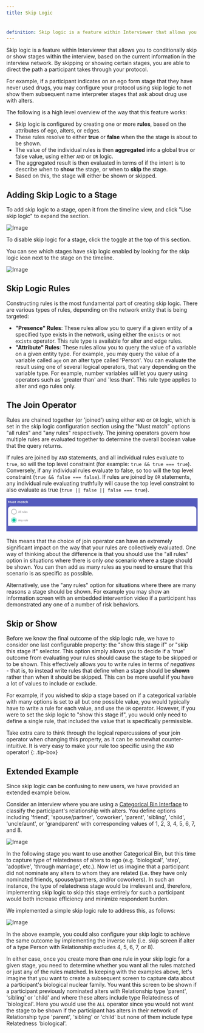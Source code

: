 ```yaml
---
title: Skip Logic


definition: Skip logic is a feature within Interviewer that allows you to conditionally skip or show stages within the interview, based on the current information in the interview network. 
---
```



Skip logic is a feature within Interviewer that allows you to conditionally skip or show stages within the interview, based on the current information in the interview network. By skipping or showing certain stages, you are able to direct the path a participant takes through your protocol.

For example, if a participant indicates on an ego form stage that they have never used drugs, you may configure your protocol using skip logic to not show them subsequent name interpreter stages that ask about drug use with alters.

The following is a high level overview of the way that this feature works:

- Skip logic is configured by creating one or more **rules**, based on the attributes of ego, alters, or edges.
- These rules resolve to either **true** or **false** when the the stage is about to be shown.
- The value of the individual rules is then **aggregated** into a global true or false value, using either `AND` or `OR` logic.
- The aggregated result is then evaluated in terms of if the intent is to describe when to **show** the stage, or when to **skip** the stage.
- Based on this, the stage will either be shown or skipped.

## Adding Skip Logic to a Stage

To add skip logic to a stage, open it from the timeline view, and click "Use skip logic" to expand the section.

![Image](../../assets/img/key-concepts/skip-logic/skip-logic-section.png)

To disable skip logic for a stage, click the toggle at the top of this section.

You can see which stages have skip logic enabled by looking for the skip logic icon next to the stage on the timeline.

![Image](../../assets/img/key-concepts/skip-logic/skip-icon.png)

## Skip Logic Rules

Constructing rules is the most fundamental part of creating skip logic. There are various types of rules, depending on the network entity that is being targeted:

- **"Presence" Rules**: These rules allow you to query if a given entity of a specified type exists in the network, using either the `exists` or `not exists` operator. This rule type is available for alter and edge rules.
- **"Attribute" Rules**: These rules allow you to query the value of a variable on a given entity type. For example, you may query the value of a variable called `age` on an alter type called 'Person'. You can evaluate the result using one of several logical operators, that vary depending on the variable type. For example, number variables will let you query using operators such as 'greater than' and 'less than'. This rule type applies to alter and ego rules only.

## The Join Operator

Rules are chained together (or 'joined') using either `AND` or `OR` logic, which is set in the skip logic configuration section using the "Must match" options "all rules" and "any rules" respectively. The joining operators govern how multiple rules are evaluated together to determine the overall boolean value that the query returns.

If rules are joined by `AND` statements, and all individual rules evaluate to `true`, so will the top level constraint (for example: `true && true === true`). Conversely, if any individual rules evaluate to false, so too will the top level constraint (`true && false === false`). If rules are joined by `OR` statements, any individual rule evaluating truthfully will cause the top level constraint to also evaluate as true (`true || false || false === true`).

![image](/assets/img/key-concepts/skip-logic/must-match.png)

This means that the choice of join operator can have an extremely significant impact on the way that your rules are collectively evaluated. One way of thinking about the difference is that you should use the "all rules" option in situations where there is only *one* scenario where a stage should be shown. You can then add as many rules as you need to ensure that this scenario is as specific as possible.

Alternatively, use the "any rules" option for situations where there are many reasons a stage should be shown. For example you may show an information screen with an embedded intervention video if a participant has demonstrated any one of a number of risk behaviors.

## Skip or Show

Before we know the final outcome of the skip logic rule, we have to consider one last configurable property: the "show this stage if" or "skip this stage if" selector. This option simply allows you to decide if a 'true' outcome from evaluating your rules should cause the stage to be skipped or to be shown. This effectively allows you to write rules in terms of _negatives_ - that is, to instead write rules that define when a stage should be **shown** rather than when it should be skipped. This can be more useful if you have a lot of values to include or exclude.

For example, if you wished to skip a stage based on if a categorical variable with many options is set to all but one possible value, you would typically have to write a rule for each value, and use the `OR` operator. However, if you were to set the skip logic to "show this stage if", you would only need to define a single rule, that included the value that is specifically permissible.

Take extra care to think through the logical repercussions of your join operator when changing this property, as it can be somewhat counter-intuitive. It is very easy to make your rule too specific using the `AND` operator!
{: .tip-box}

## Extended Example

Since skip logic can be confusing to new users, we have provided an extended example below.

Consider an interview where you are using a [Categorical Bin Interface](../_interface-documentation/categorical-bin.md) to classify the participant's relationship with alters. You define options including 'friend', 'spouse/partner', 'coworker', 'parent', 'sibling', 'child', 'uncle/aunt', or 'grandparent' with corresponding values of 1, 2, 3, 4, 5, 6, 7, and 8.

![Image](../../assets/img/key-concepts/skip-logic/categorical-variable.png)

In the following stage you want to use another Categorical Bin, but this time to capture type of relatedness of alters to ego (e.g. 'biological', 'step', 'adoptive', 'through marriage', etc.). Now let us imagine that a participant did not nominate any alters to whom they are related (i.e. they have only nominated friends, spouse/partners, and/or coworkers). In such an instance, the type of relatedness stage would be irrelevant and, therefore, implementing skip logic to skip this stage entirely for such a participant would both increase efficiency and minimize respondent burden.

We implemented a simple skip logic rule to address this, as follows:

![Image](../../assets/img/key-concepts/skip-logic/example.png)

In the above example, you could also configure your skip logic to achieve the same outcome by implementing the inverse rule (i.e. skip screen if alter of a type Person with Relationship excludes 4, 5, 6, 7, or 8).

In either case, once you create more than one rule in your skip logic for a given stage, you need to determine whether you want all the rules matched or just any of the rules matched. In keeping with the examples above, let's imagine that you want to create a subsequent screen to capture data about a participant's biological nuclear family. You want this screen to be shown if a participant previously nominated alters with Relationship type 'parent', 'sibling' or 'child' and where these alters include type Relatedness of 'biological'. Here you would use the `ALL` operator since you would not want the stage to be shown if the participant has alters in their network of Relationship type 'parent', 'sibling' or 'child' but none of them include type Relatedness 'biological'.

